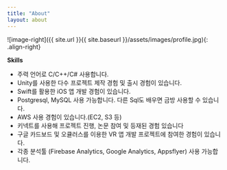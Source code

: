 ```yaml
---
title: "About"
layout: about
---
```


![image-right]({{ site.url }}{{ site.baseurl }}/assets/images/profile.jpg){: .align-right}

**Skills**

- 주력 언어로 C/C++/C# 사용합니다.
- Unity를 사용한 다수 프로젝트 제작 경험 및 출시 경험이 있습니다.
- Swift를 활용한 iOS 앱 개발 경험이 있습니다.
- Postgresql, MySQL 사용 가능합니다. 다른 Sql도 배우면 금방 사용할 수 있습니다.
- AWS 사용 경험이 있습니다.(EC2, S3 등)
- 키넥트를 사용해 프로젝트 진행, 논문 참여 및 등재된 경험 있습니다
- 구글 카드보드 및 오큘러스를 이용한 VR 앱 개발 프로젝트에 참여한 경험이 있습니다.
- 각종 분석툴 (Firebase Analytics, Google Analytics, Appsflyer) 사용 가능합니다.